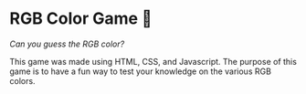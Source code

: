 # RGB Color Game 🎨

*Can you guess the RGB color?*

This game was made using HTML, CSS, and Javascript.
The purpose of this game is to have a fun way to test your knowledge on the various RGB colors.
